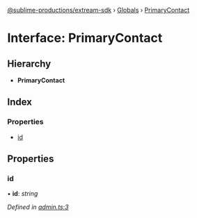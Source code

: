 [@sublime-productions/extream-sdk](../README.md) › [Globals](../globals.md) › [PrimaryContact](primarycontact.md)

# Interface: PrimaryContact

## Hierarchy

* **PrimaryContact**

## Index

### Properties

* [id](primarycontact.md#id)

## Properties

###  id

• **id**: *string*

*Defined in [admin.ts:3](https://github.com/Extream-SaaS/ex-sdk/blob/3458c8e/src/admin.ts#L3)*
